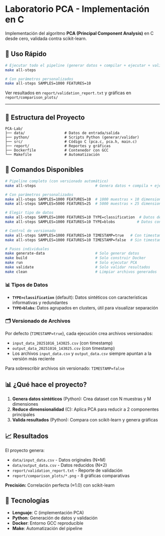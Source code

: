 # Laboratorio PCA - Implementación en C

Implementación del algoritmo **PCA (Principal Component Analysis)** en C desde cero, validada contra scikit-learn.

## 🚀 Uso Rápido

```bash
# Ejecutar todo el pipeline (generar datos + compilar + ejecutar + validar)
make all-steps

# Con parámetros personalizados
make all-steps SAMPLES=1000 FEATURES=10
```

Ver resultados en `report/validation_report.txt` y gráficas en `report/comparison_plots/`

---

## 📁 Estructura del Proyecto

```text
PCA-Lab/
├── data/                  # Datos de entrada/salida
├── python/                # Scripts Python (generar/validar)
├── src/                   # Código C (pca.c, pca.h, main.c)
├── report/                # Reportes y gráficas
├── Dockerfile             # Contenedor con GCC
└── Makefile               # Automatización
```

## 🔧 Comandos Disponibles

```bash
# Pipeline completo (con versionado automático)
make all-steps                           # Genera datos + compila + ejecuta + valida

# Con parámetros personalizados
make all-steps SAMPLES=1000 FEATURES=10  # 1000 muestras × 10 dimensiones
make all-steps SAMPLES=5000 FEATURES=25  # 5000 muestras × 25 dimensiones

# Elegir tipo de datos
make all-steps SAMPLES=1000 FEATURES=10 TYPE=classification  # Datos de clasificación (default)
make all-steps SAMPLES=1000 FEATURES=10 TYPE=blobs          # Datos con clusters

# Control de versionado
make all-steps SAMPLES=1000 FEATURES=10 TIMESTAMP=true   # Con timestamp (default)
make all-steps SAMPLES=1000 FEATURES=10 TIMESTAMP=false  # Sin timestamp (sobrescribe)

# Pasos individuales
make generate-data                       # Solo generar datos
make build                               # Solo construir Docker
make run                                 # Solo ejecutar PCA
make validate                            # Solo validar resultados
make clean                               # Limpiar archivos generados
```

### 📊 Tipos de Datos

- **`TYPE=classification`** (default): Datos sintéticos con características informativas y redundantes
- **`TYPE=blobs`**: Datos agrupados en clusters, útil para visualizar separación

### 🗂️ Versionado de Archivos

Por defecto (`TIMESTAMP=true`), cada ejecución crea archivos versionados:
- `input_data_20251016_143025.csv` (con timestamp)
- `output_data_20251016_143025.csv` (con timestamp)
- Los archivos `input_data.csv` y `output_data.csv` siempre apuntan a la versión más reciente

Para sobrescribir archivos sin versionado: `TIMESTAMP=false`

## 📊 ¿Qué hace el proyecto?

1. **Genera datos sintéticos** (Python): Crea dataset con N muestras y M dimensiones
2. **Reduce dimensionalidad** (C): Aplica PCA para reducir a 2 componentes principales
3. **Valida resultados** (Python): Compara con scikit-learn y genera gráficas

## 📈 Resultados

El proyecto genera:

- `data/input_data.csv` - Datos originales (N×M)
- `data/output_data.csv` - Datos reducidos (N×2)
- `report/validation_report.txt` - Reporte de validación
- `report/comparison_plots/*.png` - 8 gráficas comparativas

**Precisión:** Correlación perfecta (≈1.0) con scikit-learn

## 🐳 Tecnologías

- **Lenguaje**: C (implementación PCA)
- **Python**: Generación de datos y validación
- **Docker**: Entorno GCC reproducible
- **Make**: Automatización del pipeline
